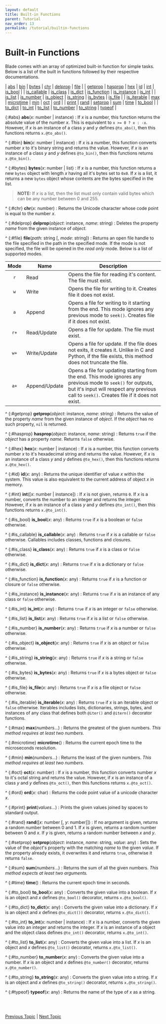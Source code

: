 ```yaml
---
layout: default
title: Built-in Functions
parent: Tutorial
nav_order: 13
permalink: /tutorial/builtin-functions
---
```


# Built-in Functions

Blade comes with an array of optimized built-in function for simple tasks. Below is a list of the 
built in functions followed by their respective documentations.

| [abs](#abs) |  [bin](#bin) |  [bytes](#bytes) |  [chr](#chr) |  [delprop](#delprop) |  [file](#file) |
|  [getprop](#getprop) | [hasprop](#hasprop) |  [hex](#hex) |  [id](#id) |  [int](#int) |  [is_bool](#is_bool) |
|  [is_callable](#is_callable) |  [is_class](#is_class) | [is_dict](#is_dict) |  [is_function](#is_function) |  [is_instance](#is_instance) |  [is_int](#is_int) |
|  [is_list](#is_list) |  [is_number](#is_number) |  [is_object](#is_object) | [is_string](#is_string) |  [is_bytes](#is_bytes) |  [is_file](#is_file) |
|  [is_iterable](#is_iterable) |  [max](#max) |  [microtime](#microtime) |  [min](#min) | [oct](#oct) |  [ord](#ord) |
|  [print](#print) |  [rand](#rand) |  [setprop](#setprop) |  [sum](#sum) |  [time](#time) | [to_bool](#to_bool) |
|  [to_dict](#to_dict) |  [to_int](#to_int) |  [to_list](#to_list) |  [to_number](#to_number) |  [to_string](#to_string) | [typeof](#typeof) |


{:#abs} **abs**(_x_: number | instance)
: If _x_ is a number, this function returns the absolute value of the number _x_. This is 
  equivalent to `x >= 0 ? x : -x`. However, if _x_ is an instance of a class _y_ and _y_ defines 
  `@to_abs()`, then this functions returns `x.@to_abs()`. 

^
{:#bin} **bin**(_x_: number | instance)
: If _x_ is a number, this function converts number _x_ to it's binary string and returns the 
  value. However, if _x_ is an instance of a class _y_ and _y_ defines `@to_bin()`, then this 
  functions returns `x.@to_bin()`. 

^
{:#bytes} **bytes**(_x_: number | list)
: If _x_ is a number, this function returns a new `bytes` object with length _x_ having all 
  it's bytes set to `0x0`. If _x_ is a list, it returns a new `bytes` object whose contents are 
  the bytes specified in the list.

  > **NOTE:** If _x_ is a list, then the list must only contain valid bytes which can be any 
  > number between 0 and 255.

^
{:#chr} **chr**(_x_: number)
: Returns the Unicode character whose code point is equal to the number _x_.

^
{:#delprop} **delprop**(_object_: instance, _name_: string)
: Deletes the property _name_ from the given instance of _object_.

^
{:#file} **file**(_path_: string [, _mode_: string])
: Returns an open file handle to the file specified in the path in the specified mode. If the 
  mode is not specified, the file will be opened in the _read only_ mode. Below is a list of 
  supported modes.

  | Mode | Name          | Description |
  |:----:| --------------|-------------|
  | `r`  | Read          | Opens the file for reading it's content. The file must exist.  |
  | `w`  | Write         | Opens the file for writing to it. Creates file it does not exist. |
  | `a`  | Append        | Opens a file for writing to it starting from the end. This mode ignores any previous mode to `seek()`. Creates file if it does not exist.  |
  | `r+` | Read/Update   | Opens a file for update. The file must exist. |
  | `w+` | Write/Update  | Opens a file for update. If the file does not exits, it creates it. Unlike in C and Python, if the file exists, this method does not truncate the file. |
  | `a+` | Append/Update | Opens a file for updating starting from the end. This mode ignores any previous mode to `seek()` for outputs, but it's input will respect any previous call to `seek()`. Creates file if it does not exist. |


^
{:#getprop} **getprop**(_object_: instance, _name_: string)
: Returns the value of the property _name_ from the given instance of _object_. If the _object_ 
  has no such property, `nil` is returned.

^
{:#hasprop} **hasprop**(_object_: instance, _name_: string)
: Returns `true` if the _object_ has a property _name_. Returns `false` otherwise.

^
{:#hex} **hex**(_x_: number | instance)
: If _x_ is a number, this function converts number _x_ to it's hexadecimal string and returns the 
  value. However, if _x_ is an instance of a class _y_ and _y_ defines `@to_hex()`, then this 
  functions returns `x.@to_hex()`. 

^
{:#id} **id**(_x_: any)
: Returns the unique identifier of value _x_ within the system. This value is also equivalent to 
  the current address of object _x_ in memory.

^
{:#int} **int**([_x_: number | instance])
: If _x_ is not given, returns `0`. If _x_ is a number, converts the number to an integer and 
  returns the integer. However, if _x_ is an instance of a class _y_ and _y_ defines `@to_int()`, 
  then this functions returns `x.@to_int()`.

^
{:#is_bool} **is_bool**(_x_: any)
: Returns `true` if _x_ is a boolean or `false` otherwise.

^
{:#is_callable} **is_callable**(_x_: any)
: Returns `true` if _x_ is a callable or `false` otherwise. Callables includes classes, functions 
  and closures.

^
{:#is_class} **is_class**(_x_: any)
: Returns `true` if _x_ is a class or `false` otherwise.

^
{:#is_dict} **is_dict**(_x_: any)
: Returns `true` if _x_ is a dictionary or `false` otherwise.

^
{:#is_function} **is_function**(_x_: any)
: Returns `true` if _x_ is a function or closure or `false` otherwise.

^
{:#is_instance} **is_instance**(_x_: any)
: Returns `true` if _x_ is an instance of any class or `false` otherwise.

^
{:#is_int} **is_int**(_x_: any)
: Returns `true` if _x_ is an integer or `false` otherwise.

^
{:#is_list} **is_list**(_x_: any)
: Returns `true` if _x_ is a list or `false` otherwise.

^
{:#is_number} **is_number**(_x_: any)
: Returns `true` if _x_ is a number or `false` otherwise.

^
{:#is_object} **is_object**(_x_: any)
: Returns `true` if _x_ is an object or `false` otherwise.

^
{:#is_string} **is_string**(_x_: any)
: Returns `true` if _x_ is a string or `false` otherwise.

^
{:#is_bytes} **is_bytes**(_x_: any)
: Returns `true` if _x_ is a bytes object or `false` otherwise.

^
{:#is_file} **is_file**(_x_: any)
: Returns `true` if _x_ is a file object or `false` otherwise.

^
{:#is_iterable} **is_iterable**(_x_: any)
: Returns `true` if _x_ is an iterable object or `false` otherwise. Iterables includes lists, 
  dictionaries, strings, bytes, and instances of any class that defines both `@iter()` and 
  `@itern()` decorator functions.

^
{:#max} **max**(_numbers_...)
: Returns the greatest of the given numbers. _This method requires at least two numbers._

^
{:#microtime} **microtime**()
: Returns the current epoch time to the microseconds resolution.

^
{:#min} **min**(_numbers_...)
: Returns the least of the given numbers. _This method requires at least two numbers._


^
{:#oct} **oct**(_x_: number)
: If _x_ is a number, this function converts number _x_ to it's octal string and returns the 
  value. However, if _x_ is an instance of a class _y_ and _y_ defines `@to_oct()`, then this 
  functions returns `x.@to_oct()`. 


^
{:#ord} **ord**(_x_: char)
: Returns the code point value of a unicode character _x_.

^
{:#print} **print**(_values_...)
: Prints the given values joined by spaces to standard output.

^
{:#rand} **rand**([_x_: number [, _y_: number]])
: If no argument is given, returns a random number between 0 and 1. If _x_ is given, returns a 
  random number between 0 and _x_. If _y_ is given, returns a random number between _x_ and _y_.

^
{:#setprop} **setprop**(_object_: instance, _name_: string, _value_: any)
: Sets the value of the _object_'s property with the matching _name_ to the given _value_. If the 
  property already exists, it overwrites it and returns `true`, otherwise it returns `false`.

^
{:#sum} **sum**(_numbers_...)
: Returns the sum of all the given numbers. _This method expects at least two arguments._

^
{:#time} **time**()
: Returns the current epoch time in seconds.

^
{:#to_bool} **to_bool**(_x_: any)
: Converts the given value into a boolean. If _x_ is an object and _x_ defines `@to_bool()` 
  decorator, returns `x.@to_bool()`.

^
{:#to_dict} **to_dict**(_x_: any)
: Converts the given value into a dictionary. If _x_ is an object and _x_ defines `@to_dict())` 
  decorator, returns `x.@to_dict()`.

^
{:#to_int} **to_int**(_x_: number | instance)
: If _x_ is a number, converts the given value into an integer and returns the integer. If _x_ is 
  an instance of a object and the object class defines `@to_int()` decorator, returns `x.@to_int()`.

^
{:#to_list} **to_list**(_x_: any)
: Converts the given value into a list. If _x_ is an object and _x_ defines `@to_list()` 
  decorator, returns `x.@to_list()`.

^
{:#to_number} **to_number**(_x_: any)
: Converts the given value into a number. If _x_ is an object and _x_ defines `@to_number()` 
  decorator, returns `x.@to_number()`.

^
{:#to_string} **to_string**(_x_: any)
: Converts the given value into a string. If _x_ is an object and _x_ defines `@to_string()` 
  decorator, returns `x.@to_string()`.

^
{:#typeof} **typeof**(_x_: any)
: Returns the name of the type of _x_ as a string.




<br><br>

[Previous Topic](./functions) | [Next Topic](./type-casting)